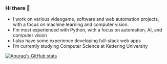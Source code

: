 ### Hi there 👋



-  I work on various videogame, software and web automation projects, with a focus on machine learning and computer vision.
-  I'm most experienced with Python, with a focus on automation, AI, and computer vision
-  I also have some experience developing full-stack web apps
-  I’m currently studying Computer Science at Kettering University 

[![Anurag's GitHub stats](https://github-readme-stats.vercel.app/api?username=matthewmiglio)](https://github.com/anuraghazra/github-readme-stats)
